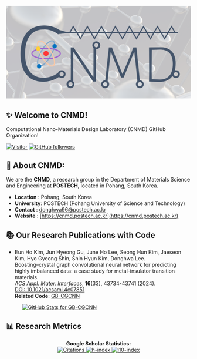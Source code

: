 ![CNMD Banner Image](./Old_Logo_Background.png)

<h2>✨ Welcome to CNMD!</h2>

Computational Nano-Materials Design Laboratory (CNMD) GitHub Organization!

[![Visitor](https://visitor-badge.laobi.icu/badge?page_id=CNMD-POSTECH.visitor-badge)](https://github.com/CNMD-POSTECH) [![GitHub followers](https://img.shields.io/github/followers/CNMD-POSTECH.svg?style=social&label=Follow)](https://github.com/CNMD-POSTECH?tab=followers)


<h2>👀 About CNMD:</h2>

We are the **CNMD**, a research group in the Department of Materials Science and Engineering at **POSTECH**, located in Pohang, South Korea. 

- **Location**   : Pohang, South Korea  
- **University**: POSTECH (Pohang University of Science and Technology)  
- **Contact**   : [donghwa96@postech.ac.kr](mailto:donghwa96@postech.ac.kr)  
- **Website**   : [https://cnmd.postech.ac.kr](https://cnmd.postech.ac.kr)  


<h2>📚 Our Research Publications with Code</h2>

- Eun Ho Kim, Jun Hyeong Gu, June Ho Lee, Seong Hun Kim, Jaeseon Kim, Hyo Gyeong Shin, Shin Hyun Kim, Donghwa Lee.  
  Boosting–crystal graph convolutional neural network for predicting highly imbalanced data: a case study for metal-insulator transition materials.  
  _ACS Appl. Mater. Interfaces_, **16**(33), 43734-43741 (2024).  
  [DOI: 10.1021/acsami.4c07851](https://pubs.acs.org/doi/10.1021/acsami.4c07851)  
  **Related Code**: [GB-CGCNN](https://github.com/CNMD-POSTECH/GB-CGCNN)

  <div style="padding-left: 20px;">
    <a href="https://github.com/CNMD-POSTECH/GB-CGCNN">
      <img src="https://github-readme-stats.vercel.app/api/pin/?username=CNMD-POSTECH&repo=GB-CGCNN" alt="GitHub Stats for GB-CGCNN" />
    </a>
  </div>

<h2>📊 Research Metrics</h2>

<p align="center">
  <b>Google Scholar Statistics:</b><br/>
  <a href="https://scholar.google.co.kr/citations?user=kdXEnOMAAAAJ&hl=ko&oi=ao">
    <img src="https://img.shields.io/badge/Citations-6241-blue?style=for-the-badge" alt="Citations"/>
    <img src="https://img.shields.io/badge/h--index-42-green?style=for-the-badge" alt="h-index"/>
    <img src="https://img.shields.io/badge/i10--index-88-orange?style=for-the-badge" alt="i10-index"/>
  </a>
</p>

